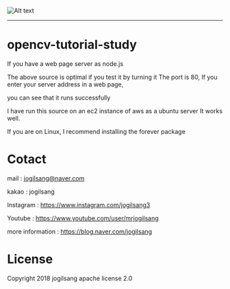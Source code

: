 ![Alt text](/opencv-tutorial-study/taskImage/man.png)

<hr/>

# opencv-tutorial-study
If you have a web page server as node.js

The above source is optimal if you test it by turning it
The port is 80,
If you enter your server address in a web page, 

you can see that it runs successfully

I have run this source on an ec2 instance of aws as a ubuntu server
It works well.

If you are on Linux, I recommend installing the forever package

Cotact
=============

mail :
jogilsang@naver.com

kakao :
jogilsang

Instagram :
<https://www.instagram.com/jogilsang3>

Youtube :
<https://www.youtube.com/user/mrjogilsang>

more information : 
<https://blog.naver.com/jogilsang>

License
=============
Copyright 2018 jogilsang
apache license 2.0

